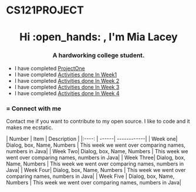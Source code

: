  # CS121PROJECT
<h1 align="center"> Hi :open_hands: , I'm Mia Lacey </h1>
<h3 align="center">   A hardworking college student.</h3>




- I have completed [ProjectOne ](https://github.com/miajamarra/CS121PROJECT/tree/2e9b0d59ceaa5eff7df1b170588934ce40c093ab/src/WEEKthree)
- I have completed [Activities done In Week1](https://github.com/miajamarra/CS121PROJECT/tree/0e79c34c55c487c3e77f126d6fb29b10840709e1/src/weekONE)
- I have completed [Activities done In Week 2](https://github.com/miajamarra/CS121PROJECT/tree/3e718e502be097b23b4f0300e373c9605e025cf4/src/weekTWO)
- I have completed [Activities done In Week 3](https://github.com/miajamarra/CS121PROJECT/tree/2e9b0d59ceaa5eff7df1b170588934ce40c093ab/src/WEEKthree)
- I have completed [Activities done In Week 4](https://github.com/miajamarra/CS121PROJECT/tree/2e9b0d59ceaa5eff7df1b170588934ce40c093ab/src/WEEKfour)

<h3 align= "centered"> = Connect with me </h3>
<p align = "centered" > 
Contact me if you want to contribute to my open source.
I like to code and it makes me ecstatic.
</p>
| Number | Item | Description |
|:----: | ------| ------------|
| Week one| Dialog, box, Name, Numbers | This week we went over comparing names, numbers in Java|
| Week Two| Dialog, box, Name, Numbers | This week we went over comparing names, numbers in Java|
| Week Three| Dialog, box, Name, Numbers | This week we went over comparing names, numbers in Java|
| Week Four| Dialog, box, Name, Numbers | This week we went over comparing names, numbers in Java|
| Week Five | Dialog, box, Name, Numbers | This week we went over comparing names, numbers in Java|
